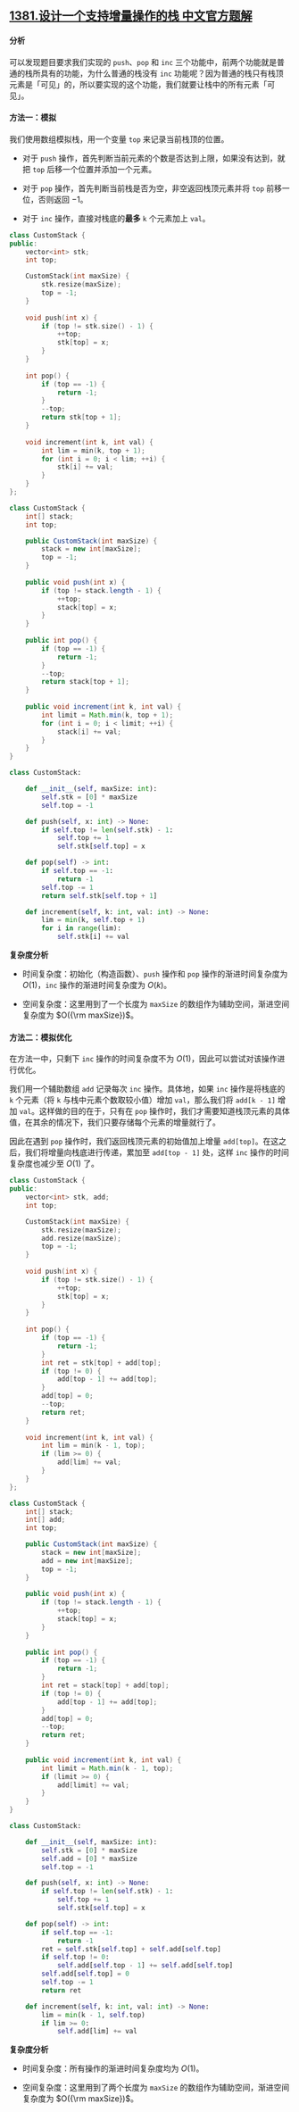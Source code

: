 ## [1381.设计一个支持增量操作的栈 中文官方题解](https://leetcode.cn/problems/design-a-stack-with-increment-operation/solutions/100000/she-ji-yi-ge-zhi-chi-zeng-liang-cao-zuo-de-zhan-by)
#### 分析

可以发现题目要求我们实现的 `push`、`pop` 和 `inc` 三个功能中，前两个功能就是普通的栈所具有的功能，为什么普通的栈没有 `inc` 功能呢？因为普通的栈只有栈顶元素是「可见」的，所以要实现的这个功能，我们就要让栈中的所有元素「可见」。

#### 方法一：模拟

我们使用数组模拟栈，用一个变量 `top` 来记录当前栈顶的位置。

- 对于 `push` 操作，首先判断当前元素的个数是否达到上限，如果没有达到，就把 `top` 后移一个位置并添加一个元素。

- 对于 `pop` 操作，首先判断当前栈是否为空，非空返回栈顶元素并将 `top` 前移一位，否则返回 $-1$。

- 对于 `inc` 操作，直接对栈底的**最多** `k` 个元素加上 `val`。

```C++ [sol1-C++]
class CustomStack {
public:
    vector<int> stk;
    int top;

    CustomStack(int maxSize) {
        stk.resize(maxSize);
        top = -1;
    }
    
    void push(int x) {
        if (top != stk.size() - 1) {
            ++top;
            stk[top] = x;
        }
    }
    
    int pop() {
        if (top == -1) {
            return -1;
        }
        --top;
        return stk[top + 1];
    }
    
    void increment(int k, int val) {
        int lim = min(k, top + 1);
        for (int i = 0; i < lim; ++i) {
            stk[i] += val;
        }
    }
};
```

```Java [sol1-Java]
class CustomStack {
    int[] stack;
    int top;

    public CustomStack(int maxSize) {
        stack = new int[maxSize];
        top = -1;
    }
    
    public void push(int x) {
        if (top != stack.length - 1) {
            ++top;
            stack[top] = x;
        }
    }
    
    public int pop() {
        if (top == -1) {
            return -1;
        }
        --top;
        return stack[top + 1];
    }
    
    public void increment(int k, int val) {
        int limit = Math.min(k, top + 1);
        for (int i = 0; i < limit; ++i) {
            stack[i] += val;
        }
    }
}
```

```Python [sol1-Python3]
class CustomStack:

    def __init__(self, maxSize: int):
        self.stk = [0] * maxSize
        self.top = -1

    def push(self, x: int) -> None:
        if self.top != len(self.stk) - 1:
            self.top += 1
            self.stk[self.top] = x

    def pop(self) -> int:
        if self.top == -1:
            return -1
        self.top -= 1
        return self.stk[self.top + 1]

    def increment(self, k: int, val: int) -> None:
        lim = min(k, self.top + 1)
        for i in range(lim):
            self.stk[i] += val
```

**复杂度分析**

- 时间复杂度：初始化（构造函数）、`push` 操作和 `pop` 操作的渐进时间复杂度为 $O(1)$，`inc` 操作的渐进时间复杂度为 $O(k)$。

- 空间复杂度：这里用到了一个长度为 `maxSize` 的数组作为辅助空间，渐进空间复杂度为 $O({\rm maxSize})$。

#### 方法二：模拟优化

在方法一中，只剩下 `inc` 操作的时间复杂度不为 $O(1)$，因此可以尝试对该操作进行优化。

我们用一个辅助数组 `add` 记录每次 `inc` 操作。具体地，如果 `inc` 操作是将栈底的 `k` 个元素（将 `k` 与栈中元素个数取较小值）增加 `val`，那么我们将 `add[k - 1]` 增加 `val`。这样做的目的在于，只有在 `pop` 操作时，我们才需要知道栈顶元素的具体值，在其余的情况下，我们只要存储每个元素的增量就行了。

因此在遇到 `pop` 操作时，我们返回栈顶元素的初始值加上增量 `add[top]`。在这之后，我们将增量向栈底进行传递，累加至 `add[top - 1]` 处，这样 `inc` 操作的时间复杂度也减少至 $O(1)$ 了。

```C++ [sol2-C++]
class CustomStack {
public:
    vector<int> stk, add;
    int top;

    CustomStack(int maxSize) {
        stk.resize(maxSize);
        add.resize(maxSize);
        top = -1;
    }
    
    void push(int x) {
        if (top != stk.size() - 1) {
            ++top;
            stk[top] = x;
        }
    }
    
    int pop() {
        if (top == -1) {
            return -1;
        }
        int ret = stk[top] + add[top];
        if (top != 0) {
            add[top - 1] += add[top];
        }
        add[top] = 0;
        --top;
        return ret;
    }
    
    void increment(int k, int val) {
        int lim = min(k - 1, top);
        if (lim >= 0) {
            add[lim] += val;
        }
    }
};
```

```Java [sol2-Java]
class CustomStack {
    int[] stack;
    int[] add;
    int top;

    public CustomStack(int maxSize) {
        stack = new int[maxSize];
        add = new int[maxSize];
        top = -1;
    }
    
    public void push(int x) {
        if (top != stack.length - 1) {
            ++top;
            stack[top] = x;
        }
    }
    
    public int pop() {
        if (top == -1) {
            return -1;
        }
        int ret = stack[top] + add[top];
        if (top != 0) {
            add[top - 1] += add[top];
        }
        add[top] = 0;
        --top;
        return ret;
    }
    
    public void increment(int k, int val) {
        int limit = Math.min(k - 1, top);
        if (limit >= 0) {
            add[limit] += val;
        }
    }
}
```

```Python [sol2-Python3]
class CustomStack:

    def __init__(self, maxSize: int):
        self.stk = [0] * maxSize
        self.add = [0] * maxSize
        self.top = -1

    def push(self, x: int) -> None:
        if self.top != len(self.stk) - 1:
            self.top += 1
            self.stk[self.top] = x

    def pop(self) -> int:
        if self.top == -1:
            return -1
        ret = self.stk[self.top] + self.add[self.top]
        if self.top != 0:
            self.add[self.top - 1] += self.add[self.top]
        self.add[self.top] = 0
        self.top -= 1
        return ret

    def increment(self, k: int, val: int) -> None:
        lim = min(k - 1, self.top)
        if lim >= 0:
            self.add[lim] += val
```

**复杂度分析**

- 时间复杂度：所有操作的渐进时间复杂度均为 $O(1)$。

- 空间复杂度：这里用到了两个长度为 `maxSize` 的数组作为辅助空间，渐进空间复杂度为 $O({\rm maxSize})$。